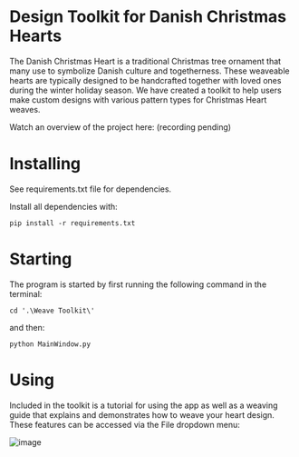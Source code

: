 # Design Toolkit for Danish Christmas Hearts 
The Danish Christmas Heart is a traditional Christmas tree ornament that many use to symbolize Danish culture and togetherness. These weaveable hearts are typically designed to be handcrafted together with loved ones during the winter holiday season. We have created a toolkit to help users make custom designs with various pattern types for Christmas Heart weaves.

Watch an overview of the project here: (recording pending)

# Installing
See requirements.txt file for dependencies.

Install all dependencies with:

`pip install -r requirements.txt`

# Starting
The program is started by first running the following command in the terminal:

`cd '.\Weave Toolkit\'`

and then:

`python MainWindow.py`

# Using

Included in the toolkit is a tutorial for using the app as well as a weaving guide that explains and demonstrates how to weave your heart design. These features can be accessed via the File dropdown menu:

![image](https://github.com/user-attachments/assets/6dbd1432-7cf3-43e9-aafb-5f5e080a93d5)
